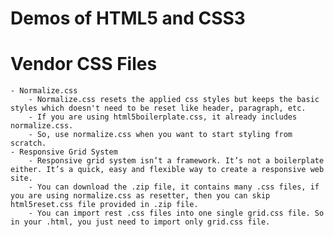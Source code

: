 # Demos of HTML5 and CSS3

# Vendor CSS Files
    - Normalize.css
        - Normalize.css resets the applied css styles but keeps the basic styles which doesn't need to be reset like header, paragraph, etc.
        - If you are using html5boilerplate.css, it already includes normalize.css.
        - So, use normalize.css when you want to start styling from scratch.
    - Responsive Grid System
        - Responsive grid system isn’t a framework. It’s not a boilerplate either. It’s a quick, easy and flexible way to create a responsive web site.
        - You can download the .zip file, it contains many .css files, if you are using normalize.css as resetter, then you can skip html5reset.css file provided in .zip file. 
        - You can import rest .css files into one single grid.css file. So in your .html, you just need to import only grid.css file.
